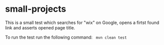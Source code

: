 # small-projects
This is a small test which searches for "wix" on Google, opens a firtst found link and asserts opened page title.

To run the test run the following command:
<code> mvn clean test <code>
